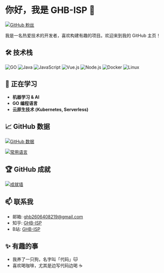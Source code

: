 # 你好，我是 GHB-ISP 👋 

[![GitHub 粉丝](https://img.shields.io/github/followers/GHB-ISP?label=关注&style=social)](https://github.com/GHB-ISP)  

我是一名热爱技术的开发者，喜欢构建有趣的项目。欢迎来到我的 GitHub 主页！

## 🛠️ 技术栈

![GO](https://img.shields.io/badge/-GO-00ADD8?style=flat-square&logo=go&logoColor=white)
![Java](https://img.shields.io/badge/-Java-007396?style=flat-square&logo=java&logoColor=white)
![JavaScript](https://img.shields.io/badge/-JavaScript-F7DF1E?style=flat-square&logo=javascript&logoColor=black)
![Vue.js](https://img.shields.io/badge/-Vue.js-4FC08D?style=flat-square&logo=vue.js&logoColor=white)
![Node.js](https://img.shields.io/badge/-Node.js-339933?style=flat-square&logo=node.js&logoColor=white)
![Docker](https://img.shields.io/badge/-Docker-2496ED?style=flat-square&logo=docker&logoColor=white)
![Linux](https://img.shields.io/badge/-Linux-FCC624?style=flat-square&logo=linux&logoColor=black)

## 🌱 正在学习

- **机器学习 & AI**
- **GO 编程语言**
- **云原生技术 (Kubernetes, Serverless)**

## 📈 GitHub 数据

[![GitHub 数据](https://github-readme-stats.vercel.app/api?username=GHB-ISP&show_icons=true&theme=radical&locale=cn)](https://github.com/GHB-ISP)

[![常用语言](https://github-readme-stats.vercel.app/api/top-langs/?username=GHB-ISP&layout=compact&theme=radical&locale=cn)](https://github.com/GHB-ISP)

## 🏆 GitHub 成就

[![成就墙](https://github-profile-trophy.vercel.app/?username=GHB-ISP&theme=onedark&row=2&column=3)](https://github.com/GHB-ISP)

## 📫 联系我

- 邮箱: [ghb2606408219@gmail.com](mailto:ghb2606408219@gmail.com)
- 知乎: [GHB-ISP](https://www.zhihu.com/people/你的知乎ID)
- B站: [GHB-ISP](https://space.bilibili.com/你的B站ID)

## ✨ 有趣的事

- 我养了一只狗，名字叫「代码」🐱
- 喜欢喝咖啡，尤其是边写代码边喝 ☕
